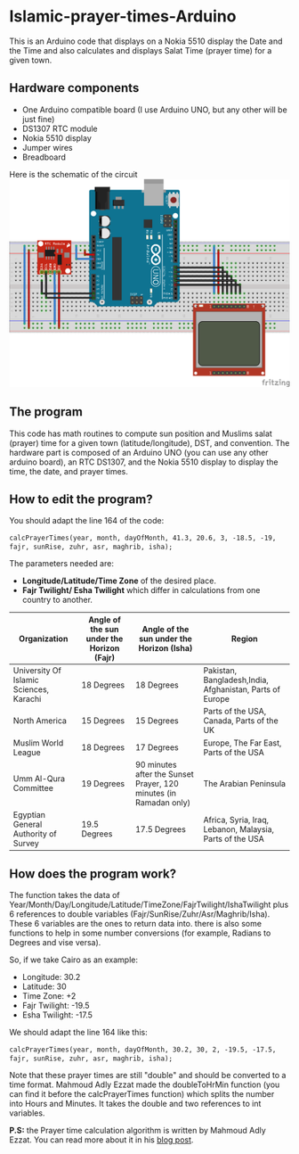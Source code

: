 # Islamic-prayer-times-Arduino
This is an Arduino code that displays on a Nokia 5510 display the Date and the Time and also calculates and displays Salat Time (prayer time) for a given town.

## Hardware components
- One Arduino compatible board (I use Arduino UNO, but any other will be just fine)
- DS1307 RTC module
- Nokia 5510 display
- Jumper wires
- Breadboard

Here is the schematic of the circuit
![Circuit Schematic](https://github.com/Hatem-Zehir/Islamic-prayer-times-Arduino/blob/main/Circuit-of-the-Arduino-prayer-times-calculator.png)

## The program
This code has math routines to compute sun position and Muslims salat (prayer) time for a given town (latitude/longitude), DST, and convention. The hardware part is composed of an Arduino UNO (you can use any other arduino board), an RTC DS1307, and the Nokia 5510 display to display the time, the date, and prayer times.

## How to edit the program?
You should adapt the line 164 of the code:
```
calcPrayerTimes(year, month, dayOfMonth, 41.3, 20.6, 3, -18.5, -19, fajr, sunRise, zuhr, asr, maghrib, isha);
```
The parameters needed are:
- **Longitude/Latitude/Time Zone** of the desired place.
- **Fajr Twilight/ Esha Twilight** which differ in calculations from one country to another.

|Organization|Angle of the sun under the Horizon (Fajr)|Angle of the sun under the Horizon (Isha)|Region|
| --- | --- | --- | --- |
|University Of Islamic Sciences, Karachi|18 Degrees|18 Degrees|Pakistan, Bangladesh,India, Afghanistan, Parts of Europe|
|North America|15 Degrees|15 Degrees|Parts of the USA, Canada, Parts of the UK|
|Muslim World League|18 Degrees|17 Degrees|Europe, The Far East, Parts of the USA|
|Umm Al-Qura Committee|19 Degrees|90 minutes after the Sunset Prayer, 120 minutes (in Ramadan only)|The Arabian Peninsula|
|Egyptian General Authority of Survey|19.5 Degrees|17.5 Degrees|Africa, Syria, Iraq, Lebanon, Malaysia, Parts of the USA|

## How does the program work?
The function takes the data of Year/Month/Day/Longitude/Latitude/TimeZone/FajrTwilight/IshaTwilight plus 6 references to double variables (Fajr/SunRise/Zuhr/Asr/Maghrib/Isha). These 6 variables are the ones to return data into. there is also some functions to help in some number conversions (for example, Radians to Degrees and vise versa).

So, if we take Cairo as an example:
- Longitude: 30.2
- Latitude: 30
- Time Zone: +2 
- Fajr Twilight: -19.5
- Esha Twilight: -17.5

We should adapt the line 164 like this:
```
calcPrayerTimes(year, month, dayOfMonth, 30.2, 30, 2, -19.5, -17.5, fajr, sunRise, zuhr, asr, maghrib, isha);
```
Note that these prayer times are still "double" and should be converted to a time format. Mahmoud Adly Ezzat made the doubleToHrMin function (you can find it before the calcPrayerTimes function) which splits the number into Hours and Minutes. It takes the double and two references to int variables.

**P.S:** the Prayer time calculation algorithm is written by Mahmoud Adly Ezzat. You can read more about it in his [blog post](http://3adly.blogspot.com/2010/07/prayer-times-calculations-pure-c-code.html).
